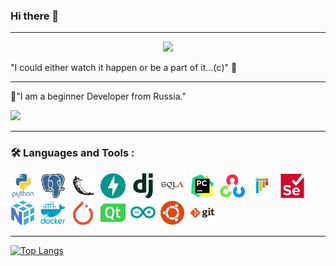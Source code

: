 ### Hi there 👋
---
<div id="header" align="center">
  <img src="https://camo.githubusercontent.com/1a8d99d694a580a233bd60d8c035aa7f868cec5a0749b6ac5e4fd4400d961976/68747470733a2f2f736369746563686461696c792e636f6d2f696d616765732f4e4153412d4d6172732d5065727365766572616e63652d526f7665722d44726976696e672e676966"/>
</div>

  "I could either watch it happen or be a part of it...(с)" :rocket:

---

:monocle_face:"I am a beginner Developer  from Russia."



  <img src="https://media.giphy.com/media/WUlplcMpOCEmTGBtBW/giphy.gif" >
  
  
  ---
  ### :hammer_and_wrench: Languages and Tools :
  <div>
  <img src="https://github.com/devicons/devicon/blob/master/icons/python/python-original-wordmark.svg" title="python" alt="python" width="40" height="40"/>&nbsp;
  <img src="https://github.com/devicons/devicon/blob/master/icons/postgresql/postgresql-original.svg" title="postgresql" alt="postgresql" width="40" height="40"/>&nbsp;
  <img src="https://github.com/devicons/devicon/blob/master/icons/flask/flask-original.svg" title="flask" alt="flask" width="40"height="40"/>&nbsp;
  <img src="https://github.com/devicons/devicon/blob/master/icons/fastapi/fastapi-original.svg" title="fastapi" alt="fastapi" width="40"height="40"/>&nbsp;
  <img src="https://github.com/devicons/devicon/blob/master/icons/django/django-plain.svg"  title="django" alt="django" width="40"height="40"/>&nbsp;
  <img src="https://github.com/devicons/devicon/blob/master/icons/sqlalchemy/sqlalchemy-original.svg" title="sqlalchemy"  alt="sqlalchemy" width="40" height="40"/>&nbsp;
  <img src="https://github.com/devicons/devicon/blob/master/icons/pycharm/pycharm-original.svg" title="pycharm" alt="pycharm" width="40"height="40"/>&nbsp;
  <img src="https://github.com/devicons/devicon/blob/master/icons/opencv/opencv-original.svg" title="opencv" alt="opencv" width="40" height="40"/>&nbsp;
  <img src="https://github.com/devicons/devicon/blob/master/icons/pytest/pytest-original.svg" title="pytest"  alt="pytest" width="40" height="40"/>&nbsp;
  <img src="https://github.com/devicons/devicon/blob/master/icons/selenium/selenium-original.svg" title="selenium" alt="selenium" width="40"height="40"/>&nbsp;
  <img src="https://github.com/devicons/devicon/blob/master/icons/numpy/numpy-original.svg" title="numpy" alt="numpy" width="40"height="40"/>&nbsp;
  <img src="https://github.com/devicons/devicon/blob/master/icons/docker/docker-plain-wordmark.svg" title="docker" alt="docker" width="40"height="40"/>&nbsp;
  <img src="https://github.com/devicons/devicon/blob/master/icons/pytorch/pytorch-original.svg" title="pytorch"  alt="pytorch" width="40" height="40"/>&nbsp;
  <img src="https://github.com/devicons/devicon/blob/master/icons/qt/qt-original.svg" title="qt"  alt="qt" width="40" height="40"/>&nbsp;
  <img src="https://github.com/devicons/devicon/blob/master/icons/arduino/arduino-original.svg" title="arduino"  alt="arduino" width="40" height="40"/>&nbsp;
  <img src="https://github.com/devicons/devicon/blob/master/icons/ubuntu/ubuntu-plain.svg" title="ubuntu"  alt="ubuntu" width="40" height="40"/>&nbsp;
  <img src="https://github.com/devicons/devicon/blob/master/icons/git/git-original-wordmark.svg" title="Git" **alt="Git" width="40" height="40"/>
</div>
  
---
 [![Top Langs](https://github-readme-stats.vercel.app/api/top-langs/?username=Showtimeeee&layout=compact&theme=vision-friendly-dark)](https://github.com/anuraghazra/github-readme-stats)
  <!--



- 🔭 I’m currently working on ...
- 🌱 I’m currently learning ...
- 👯 I’m looking to collaborate on ...
- 🤔 I’m looking for help with ...
- 💬 Ask me about ...
- 📫 How to reach me: ...
- 😄 Pronouns: ...
- ⚡ Fun fact: ...
-->
